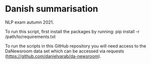 # Danish summarisation
NLP exam autumn 2021.

To run this script, first install the packages by running:
pip install -r /path/to/requirements.txt

To run the scripts in this GitHub repository you will need access to the DaNewsroom data set which can be accessed via requests (https://github.com/danielvarab/da-newsroom). 

